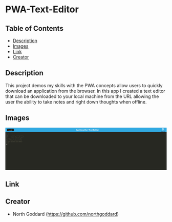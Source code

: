 # PWA-Text-Editor

## Table of Contents 

- [Description](#description)
- [Images](#description)
- [Link](#link)
- [Creator](#creator)

## Description

This project demos my skills with the PWA concepts allow users to quickly download an application from the browser. In this app I created a text editor that can be downloaded to your local machine from the URL allowing the user the ability to take notes and right down thoughts when offline.

## Images
<img width="720" alt="Screenshot" src="/client/src/images/screenshot.png" >

## Link 



## Creator

- North Goddard (https://github.com/northgoddard)